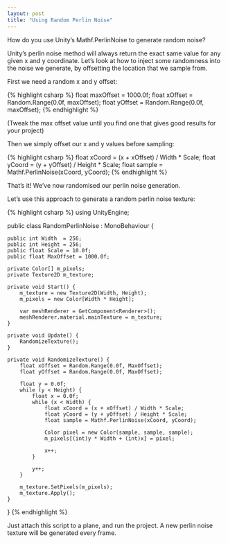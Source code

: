 ```yaml
---
layout: post
title: "Using Random Perlin Noise"
---
```


How do you use Unity’s Mathf.PerlinNoise to generate random noise?

Unity’s perlin noise method will always return the exact same value for any given x and y coordinate. Let’s look at how to inject some randomness into the noise we generate, by offsetting the location that we sample from.

First we need a random x and y offset:

{% highlight csharp %}
float maxOffset = 1000.0f;
float xOffset = Random.Range(0.0f, maxOffset);
float yOffset = Random.Range(0.0f, maxOffset);
{% endhighlight %}

(Tweak the max offset value until you find one that gives good results for your project)

Then we simply offset our x and y values before sampling:

{% highlight csharp %}
float xCoord = (x + xOffset) / Width * Scale;
float yCoord = (y + yOffset) / Height * Scale;
float sample = Mathf.PerlinNoise(xCoord, yCoord);
{% endhighlight %}

That’s it! We’ve now randomised our perlin noise generation.

Let’s use this approach to generate a random perlin noise texture:

{% highlight csharp %}
using UnityEngine;

public class RandomPerlinNoise : MonoBehaviour {

    public int Width  = 256;
    public int Height = 256;
    public float Scale = 10.0f;
    public float MaxOffset = 1000.0f;

    private Color[] m_pixels;
    private Texture2D m_texture;

    private void Start() {
        m_texture = new Texture2D(Width, Height);
        m_pixels = new Color[Width * Height];

        var meshRenderer = GetComponent<Renderer>();
        meshRenderer.material.mainTexture = m_texture;
    }

    private void Update() {
        RandomizeTexture();
    }

    private void RandomizeTexture() {
        float xOffset = Random.Range(0.0f, MaxOffset);
        float yOffset = Random.Range(0.0f, MaxOffset);

        float y = 0.0f;
        while (y < Height) {
            float x = 0.0f;
            while (x < Width) {
                float xCoord = (x + xOffset) / Width * Scale;
                float yCoord = (y + yOffset) / Height * Scale;
                float sample = Mathf.PerlinNoise(xCoord, yCoord);

                Color pixel = new Color(sample, sample, sample);
                m_pixels[(int)y * Width + (int)x] = pixel;

                x++;
            }

            y++;
        }

        m_texture.SetPixels(m_pixels);
        m_texture.Apply();
    }
}
{% endhighlight %}

Just attach this script to a plane, and run the project. A new perlin noise texture will be generated every frame.
